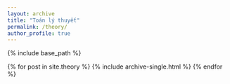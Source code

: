 ```yaml
---
layout: archive
title: "Toán lý thuyết"
permalink: /theory/
author_profile: true
---
```


{% include base_path %}

{% for post in site.theory %}
  {% include archive-single.html %}
{% endfor %}
